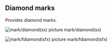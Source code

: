 
## Diamond marks
Provides diamond marks.

![mark/diamond(sx) picture](./markdiamond(sx).svg=40x40)
mark/diamond(sx)

![mark/fdiamond(sfx) picture](./markfdiamond(sfx).svg=40x40)
mark/fdiamond(sfx)
